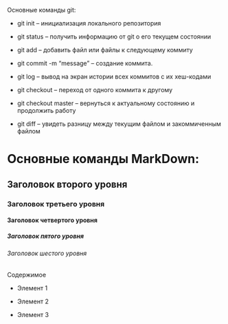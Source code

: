 Основные команды git:

- git init – инициализация локального репозитория

- git status – получить информацию от git о его текущем состоянии

- git add – добавить файл или файлы к следующему коммиту

- git commit -m “message” – создание коммита.

- git log – вывод на экран истории всех коммитов с их хеш-кодами

- git checkout – переход от одного коммита к другому

- git checkout master – вернуться к актуальному состоянию и продолжить работу

- git diff – увидеть разницу между текущим файлом и закоммиченным файлом

# Основные команды MarkDown:

## Заголовок второго уровня

### Заголовок третьего уровня

#### Заголовок четвертого уровня

##### Заголовок пятого уровня 

###### Заголовок шестого уровня

Содержимое 

- Элемент 1

- Элемент 2 

- Элемент 3 
